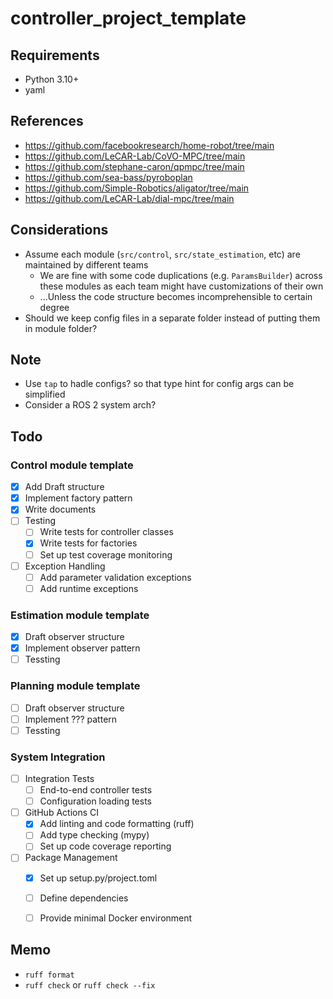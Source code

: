 # controller_project_template

## Requirements
- Python 3.10+
- yaml

## References
- https://github.com/facebookresearch/home-robot/tree/main
- https://github.com/LeCAR-Lab/CoVO-MPC/tree/main
- https://github.com/stephane-caron/qpmpc/tree/main
- https://github.com/sea-bass/pyroboplan
- https://github.com/Simple-Robotics/aligator/tree/main
- https://github.com/LeCAR-Lab/dial-mpc/tree/main

## Considerations
- Assume each module (`src/control`, `src/state_estimation`, etc) are maintained by different teams
  - We are fine with some code duplications (e.g. `ParamsBuilder`) across these modules as each team might have customizations of their own
  - ...Unless the code structure becomes incomprehensible to certain degree
- Should we keep config files in a separate folder instead of putting them in module folder?

## Note
- Use `tap` to hadle configs? so that type hint for config args can be simplified
- Consider a ROS 2 system arch?

## Todo
### Control module template
- [x] Add Draft structure
- [x] Implement factory pattern
- [x] Write documents
- [ ] Testing
  - [ ] Write tests for controller classes
  - [x] Write tests for factories
  - [ ] Set up test coverage monitoring
- [ ] Exception Handling
  - [ ] Add parameter validation exceptions
  - [ ] Add runtime exceptions
### Estimation module template
- [x] Draft observer structure
- [x] Implement observer pattern
- [ ] Tessting
### Planning module template
- [ ] Draft observer structure
- [ ] Implement ??? pattern
- [ ] Tessting
### System Integration
- [ ] Integration Tests
  - [ ] End-to-end controller tests
  - [ ] Configuration loading tests
- [ ] GitHub Actions CI
  - [x] Add linting and code formatting (ruff)
  - [ ] Add type checking (mypy)
  - [ ] Set up code coverage reporting
- [ ] Package Management
  - [x] Set up setup.py/project.toml
  - [ ] Define dependencies
  - [ ] Provide minimal Docker environment


## Memo
- `ruff format`
- `ruff check` or `ruff check --fix`